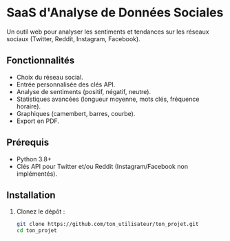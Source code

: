 # SaaS d'Analyse de Données Sociales

Un outil web pour analyser les sentiments et tendances sur les réseaux sociaux (Twitter, Reddit, Instagram, Facebook).

## Fonctionnalités
- Choix du réseau social.
- Entrée personnalisée des clés API.
- Analyse de sentiments (positif, négatif, neutre).
- Statistiques avancées (longueur moyenne, mots clés, fréquence horaire).
- Graphiques (camembert, barres, courbe).
- Export en PDF.

## Prérequis
- Python 3.8+
- Clés API pour Twitter et/ou Reddit (Instagram/Facebook non implémentés).

## Installation
1. Clonez le dépôt :
   ```bash
   git clone https://github.com/ton_utilisateur/ton_projet.git
   cd ton_projet